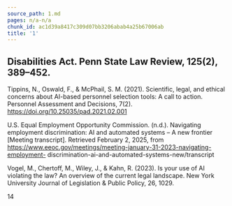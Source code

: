 ```yaml
---
source_path: 1.md
pages: n/a-n/a
chunk_id: ac1d39a8417c309d07bb3206abab4a25b67006ab
title: '1'
---
```

## Disabilities Act. Penn State Law Review, 125(2), 389–452.

Tippins, N., Oswald, F., & McPhail, S. M. (2021). Scientific, legal, and ethical concerns about AI-based personnel selection tools: A call to action. Personnel Assessment and Decisions, 7(2). https://doi.org/10.25035/pad.2021.02.001

U.S. Equal Employment Opportunity Commission. (n.d.). Navigating employment discrimination: AI and automated systems – A new frontier [Meeting transcript]. Retrieved February 2, 2025, from https://www.eeoc.gov/meetings/meeting-january-31-2023-navigating-employment- discrimination-ai-and-automated-systems-new/transcript

Vogel, M., Chertoff, M., Wiley, J., & Kahn, R. (2023). Is your use of AI violating the law? An overview of the current legal landscape. New York University Journal of Legislation & Public Policy, 26, 1029.

14
